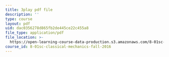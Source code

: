 ```yaml
---
title: 3play pdf file
description: ''
type: course
layout: pdf
uid: dac0356278d865fb2de445ce22c455a8
file_type: application/pdf
file_location: >-
  https://open-learning-course-data-production.s3.amazonaws.com/8-01sc-classical-mechanics-fall-2016/dac0356278d865fb2de445ce22c455a8_0jWwl0bt6aU.pdf
course_id: 8-01sc-classical-mechanics-fall-2016
---
```

